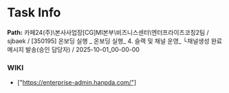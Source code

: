 # Task Info

**Path:** 카페24(주)\본사사업장\[CG]MI본부\비즈니스센터\엔터프라이즈코칭2팀 / sjbaek / [350195] 온보딩 실행 _ 온보딩 실행_ 4. 슬랙 및 채널 운영_ └채널생성 완료 메시지 발송(승인 담당자) / 2025-10-01_00-00-00

### WIKI
- ["https://enterprise-admin.hanpda.com/"]

